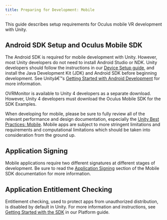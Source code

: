```yaml
---
title: Preparing for Development: Mobile
---
```

This guide describes setup requirements for Oculus mobile VR development with Unity.

## Android SDK Setup and Oculus Mobile SDK

The Android SDK is required for mobile development with Unity. However, most Unity developers do not need to install Android Studio or NDK. Unity developers should follow the instructions in our [Device Setup guide](/documentation/mobilesdk/latest/concepts/mobile-device-setup/), and install the Java Development Kit (JDK) and Android SDK before beginning development. See Unityâ€™s [Getting Started with Android Development](http://docs.unity3d.com/Manual/android-GettingStarted.html) for more information. 

OVRMonitor is available to Unity 4 developers as a separate download. However, Unity 4 developers must download the Oculus Mobile SDK for the SDK Examples. 

When developing for mobile, please be sure to fully review all of the relevant performance and design documentation, especially the [Unity Best Practices: Mobile](/documentation/unity/latest/concepts/unity-integration-mobile-performance-intro/#unity-integration-mobile-performance-intro "This section provides simple guidelines to help your Unity app perform well with Samsung Gear VR."). Mobile apps are subject to more stringent limitations and requirements and computational limitations which should be taken into consideration from the ground up.

## Application Signing

Mobile applications require two different signatures at different stages of development. Be sure to read the [Application Signing](/documentation/mobilesdk/latest/concepts/mobile-submission-sig-file/) section of the Mobile SDK documentation for more information.

## Application Entitlement Checking

Entitlement checking, used to protect apps from unauthorized distribution, is disabled by default in Unity. For more information and instructions, see [Getting Started with the SDK](https://developer3.oculus.com/documentation/platform/latest/concepts/pgsg-get-started-with-sdk/) in our Platform guide.


